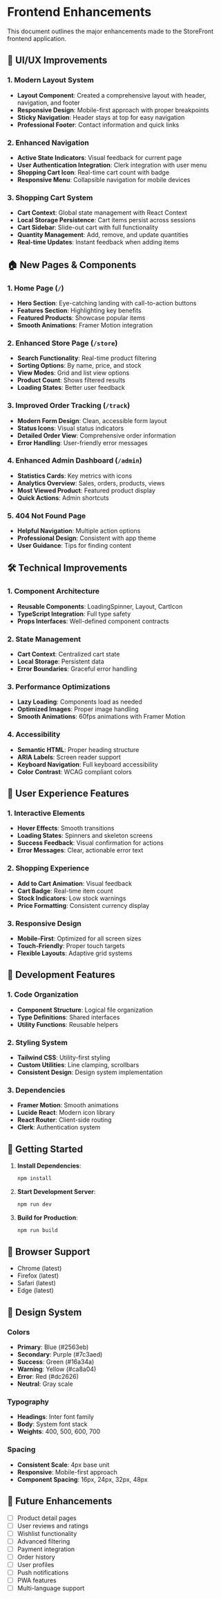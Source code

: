 # Frontend Enhancements

This document outlines the major enhancements made to the StoreFront frontend application.

## 🎨 UI/UX Improvements

### 1. **Modern Layout System**
- **Layout Component**: Created a comprehensive layout with header, navigation, and footer
- **Responsive Design**: Mobile-first approach with proper breakpoints
- **Sticky Navigation**: Header stays at top for easy navigation
- **Professional Footer**: Contact information and quick links

### 2. **Enhanced Navigation**
- **Active State Indicators**: Visual feedback for current page
- **User Authentication Integration**: Clerk integration with user menu
- **Shopping Cart Icon**: Real-time cart count with badge
- **Responsive Menu**: Collapsible navigation for mobile devices

### 3. **Shopping Cart System**
- **Cart Context**: Global state management with React Context
- **Local Storage Persistence**: Cart items persist across sessions
- **Cart Sidebar**: Slide-out cart with full functionality
- **Quantity Management**: Add, remove, and update quantities
- **Real-time Updates**: Instant feedback when adding items

## 🏠 New Pages & Components

### 1. **Home Page (`/`)**
- **Hero Section**: Eye-catching landing with call-to-action buttons
- **Features Section**: Highlighting key benefits
- **Featured Products**: Showcase popular items
- **Smooth Animations**: Framer Motion integration

### 2. **Enhanced Store Page (`/store`)**
- **Search Functionality**: Real-time product filtering
- **Sorting Options**: By name, price, and stock
- **View Modes**: Grid and list view options
- **Product Count**: Shows filtered results
- **Loading States**: Better user feedback

### 3. **Improved Order Tracking (`/track`)**
- **Modern Form Design**: Clean, accessible form layout
- **Status Icons**: Visual status indicators
- **Detailed Order View**: Comprehensive order information
- **Error Handling**: User-friendly error messages

### 4. **Enhanced Admin Dashboard (`/admin`)**
- **Statistics Cards**: Key metrics with icons
- **Analytics Overview**: Sales, orders, products, views
- **Most Viewed Product**: Featured product display
- **Quick Actions**: Admin shortcuts

### 5. **404 Not Found Page**
- **Helpful Navigation**: Multiple action options
- **Professional Design**: Consistent with app theme
- **User Guidance**: Tips for finding content

## 🛠 Technical Improvements

### 1. **Component Architecture**
- **Reusable Components**: LoadingSpinner, Layout, CartIcon
- **TypeScript Integration**: Full type safety
- **Props Interfaces**: Well-defined component contracts

### 2. **State Management**
- **Cart Context**: Centralized cart state
- **Local Storage**: Persistent data
- **Error Boundaries**: Graceful error handling

### 3. **Performance Optimizations**
- **Lazy Loading**: Components load as needed
- **Optimized Images**: Proper image handling
- **Smooth Animations**: 60fps animations with Framer Motion

### 4. **Accessibility**
- **Semantic HTML**: Proper heading structure
- **ARIA Labels**: Screen reader support
- **Keyboard Navigation**: Full keyboard accessibility
- **Color Contrast**: WCAG compliant colors

## 🎯 User Experience Features

### 1. **Interactive Elements**
- **Hover Effects**: Smooth transitions
- **Loading States**: Spinners and skeleton screens
- **Success Feedback**: Visual confirmation for actions
- **Error Messages**: Clear, actionable error text

### 2. **Shopping Experience**
- **Add to Cart Animation**: Visual feedback
- **Cart Badge**: Real-time item count
- **Stock Indicators**: Low stock warnings
- **Price Formatting**: Consistent currency display

### 3. **Responsive Design**
- **Mobile-First**: Optimized for all screen sizes
- **Touch-Friendly**: Proper touch targets
- **Flexible Layouts**: Adaptive grid systems

## 🔧 Development Features

### 1. **Code Organization**
- **Component Structure**: Logical file organization
- **Type Definitions**: Shared interfaces
- **Utility Functions**: Reusable helpers

### 2. **Styling System**
- **Tailwind CSS**: Utility-first styling
- **Custom Utilities**: Line clamping, scrollbars
- **Consistent Design**: Design system implementation

### 3. **Dependencies**
- **Framer Motion**: Smooth animations
- **Lucide React**: Modern icon library
- **React Router**: Client-side routing
- **Clerk**: Authentication system

## 🚀 Getting Started

1. **Install Dependencies**:
   ```bash
   npm install
   ```

2. **Start Development Server**:
   ```bash
   npm run dev
   ```

3. **Build for Production**:
   ```bash
   npm run build
   ```

## 📱 Browser Support

- Chrome (latest)
- Firefox (latest)
- Safari (latest)
- Edge (latest)

## 🎨 Design System

### Colors
- **Primary**: Blue (#2563eb)
- **Secondary**: Purple (#7c3aed)
- **Success**: Green (#16a34a)
- **Warning**: Yellow (#ca8a04)
- **Error**: Red (#dc2626)
- **Neutral**: Gray scale

### Typography
- **Headings**: Inter font family
- **Body**: System font stack
- **Weights**: 400, 500, 600, 700

### Spacing
- **Consistent Scale**: 4px base unit
- **Responsive**: Mobile-first approach
- **Component Spacing**: 16px, 24px, 32px, 48px

## 🔮 Future Enhancements

- [ ] Product detail pages
- [ ] User reviews and ratings
- [ ] Wishlist functionality
- [ ] Advanced filtering
- [ ] Payment integration
- [ ] Order history
- [ ] User profiles
- [ ] Push notifications
- [ ] PWA features
- [ ] Multi-language support
